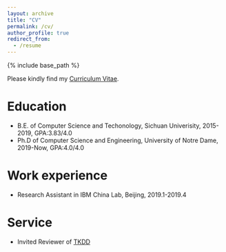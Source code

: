 ```yaml
---
layout: archive
title: "CV"
permalink: /cv/
author_profile: true
redirect_from:
  - /resume
---
```


{% include base_path %}

Please kindly find my [Curriculum Vitae]().

Education
======
* B.E. of Computer Science and Techonology, Sichuan Univerisity, 2015-2019, GPA:3.83/4.0
* Ph.D of Computer Science and Engineering, University of Notre Dame, 2019-Now, GPA:4.0/4.0

Work experience
======
* Research Assistant in IBM China Lab, Beijing, 2019.1-2019.4

Service
======
* Invited Reviewer of [TKDD](https://tkdd.acm.org/)
